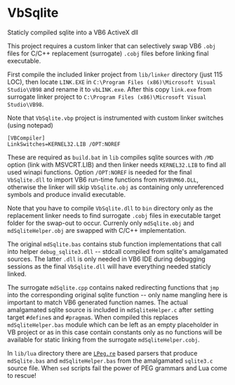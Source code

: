 # VbSqlite
Staticly compiled sqlite into a VB6 ActiveX dll

This project requires a custom linker that can selectively swap VB6 `.obj` files for C/C++ replacement (surrogate) `.cobj` files before linking final executable.

First compile the included linker project from `lib/linker` directory (just 115 LOC), then locate `LINK.EXE` in `C:\Program Files (x86)\Microsoft Visual Studio\VB98` and rename it to `vbLINK.exe`. After this copy `link.exe` from surrogate linker project to `C:\Program Files (x86)\Microsoft Visual Studio\VB98`.

Note that `VbSqlite.vbp` project is instrumented with custom linker switches (using notepad)
```
[VBCompiler]
LinkSwitches=KERNEL32.LIB /OPT:NOREF
```
These are required as `build.bat` in `lib` compiles sqlite sources with `/MD` option (link with MSVCRT.LIB) and then linker needs `KERNEL32.LIB` to find all used winapi functions. Option `/OPT:NOREF` is needed for the final `VbSqlite.dll` to import VB6 run-time functions from `MSVBVM60.DLL`, otherwise the linker will skip `VbSqlite.obj` as containing only unreferenced symbols and produce invalid executable.

Note that you have to compile `VbSqlite.dll` to `bin` directory only as the replacement linker needs to find surrogate `.cobj` files in executable target folder for the swap-out to occur. Currenly only `mdSqlite.obj` and `mdSqliteHelper.obj` are swapped with C/C++ implementation.

The original `mdSqlite.bas` contains stub function implementations that call into helper `debug_sqlite3.dll` -- stdcall compiled from sqlite's amalgamated sources. The latter `.dll` is only needed in VB6 IDE during debugging sessions as the final `VbSqlite.dll` will have everything needed staticly linked.

The surrogate `mdSqlite.cpp` contains naked redirecting functions that `jmp` into the corresponding original sqlite function -- only name mangling here is important to match VB6 generated function names. The actual amalgamated sqlite source is included in `mdSqliteHelper.c` after setting target `#define`s and `#pragma`s. When compiled this replaces `mdSqliteHelper.bas` module which can be left as an empty placeholder in VB project or as in this case contain constants only as no functions will be available for static linking from the surrogate `mdSqliteHelper.cobj`.

In `lib/lua` directory there are [`LPeg.re`](http://www.inf.puc-rio.br/~roberto/lpeg/re.html) based parsers that produce `mdSqlite.bas` and `mdSqliteHelper.bas` from the amalgamated `sqlite3.c` source file. When `sed` scripts fail the power of PEG grammars and Lua come to rescue!
